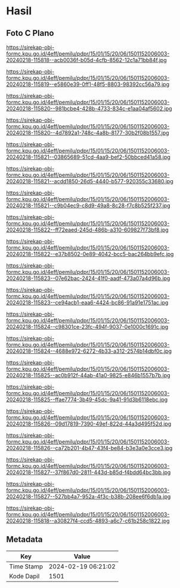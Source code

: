 # Hasil

## Foto C Plano

https://sirekap-obj-formc.kpu.go.id/4eff/pemilu/pdpr/15/01/15/20/06/1501152006003-20240218-115818--acb0036f-b05d-4cfb-8562-12c1a71bb84f.jpg

https://sirekap-obj-formc.kpu.go.id/4eff/pemilu/pdpr/15/01/15/20/06/1501152006003-20240218-115819--e5860e39-0ff1-48f5-8803-98392cc56a79.jpg

https://sirekap-obj-formc.kpu.go.id/4eff/pemilu/pdpr/15/01/15/20/06/1501152006003-20240218-115820--981bcbe4-428b-4733-834c-e1aa04af5602.jpg

https://sirekap-obj-formc.kpu.go.id/4eff/pemilu/pdpr/15/01/15/20/06/1501152006003-20240218-115820--4d7892a1-748c-4a8b-8177-30b2f08b1557.jpg

https://sirekap-obj-formc.kpu.go.id/4eff/pemilu/pdpr/15/01/15/20/06/1501152006003-20240218-115821--03865689-51cd-4aa9-bef2-50bbced41a58.jpg

https://sirekap-obj-formc.kpu.go.id/4eff/pemilu/pdpr/15/01/15/20/06/1501152006003-20240218-115821--acdd1850-26d5-4440-b577-920355c33680.jpg

https://sirekap-obj-formc.kpu.go.id/4eff/pemilu/pdpr/15/01/15/20/06/1501152006003-20240218-115821--c9b04ec9-c8d9-49a8-8c28-f7c8b525f237.jpg

https://sirekap-obj-formc.kpu.go.id/4eff/pemilu/pdpr/15/01/15/20/06/1501152006003-20240218-115822--ff72eaed-245d-486b-a310-609827f73bf8.jpg

https://sirekap-obj-formc.kpu.go.id/4eff/pemilu/pdpr/15/01/15/20/06/1501152006003-20240218-115822--e37b8502-0e89-4042-bcc5-bac264bb9efc.jpg

https://sirekap-obj-formc.kpu.go.id/4eff/pemilu/pdpr/15/01/15/20/06/1501152006003-20240218-115823--07e62bac-2424-41f0-aadf-473a07a4d96b.jpg

https://sirekap-obj-formc.kpu.go.id/4eff/pemilu/pdpr/15/01/15/20/06/1501152006003-20240218-115823--ce94acb1-eaa6-4424-bc86-91a91e1751ac.jpg

https://sirekap-obj-formc.kpu.go.id/4eff/pemilu/pdpr/15/01/15/20/06/1501152006003-20240218-115824--c98301ce-23fc-494f-9037-0e1000c1691c.jpg

https://sirekap-obj-formc.kpu.go.id/4eff/pemilu/pdpr/15/01/15/20/06/1501152006003-20240218-115824--4688e972-6272-4b33-a312-2574b14dbf0c.jpg

https://sirekap-obj-formc.kpu.go.id/4eff/pemilu/pdpr/15/01/15/20/06/1501152006003-20240218-115825--ac0b912f-44ab-41a0-9825-e846b1557b7b.jpg

https://sirekap-obj-formc.kpu.go.id/4eff/pemilu/pdpr/15/01/15/20/06/1501152006003-20240218-115825--ffae7774-3b49-45dc-9a41-91d3b6118ebc.jpg

https://sirekap-obj-formc.kpu.go.id/4eff/pemilu/pdpr/15/01/15/20/06/1501152006003-20240218-115826--09d17819-7390-49ef-822d-44a3d495f52d.jpg

https://sirekap-obj-formc.kpu.go.id/4eff/pemilu/pdpr/15/01/15/20/06/1501152006003-20240218-115826--ca72b201-4b47-43f4-be84-b3e3a0e3cce3.jpg

https://sirekap-obj-formc.kpu.go.id/4eff/pemilu/pdpr/15/01/15/20/06/1501152006003-20240218-115827--37f867d0-2811-443d-b85d-f4bdd64bc3bb.jpg

https://sirekap-obj-formc.kpu.go.id/4eff/pemilu/pdpr/15/01/15/20/06/1501152006003-20240218-115827--527bb4a7-952a-4f3c-b38b-208ee6f6db1a.jpg

https://sirekap-obj-formc.kpu.go.id/4eff/pemilu/pdpr/15/01/15/20/06/1501152006003-20240218-115818--a30827f4-ccd5-4893-a6c7-c61b258c1822.jpg


## Metadata

| Key        | Value               |
| ---------- | ------------------- |
| Time Stamp | 2024-02-19 06:21:02 |
| Kode Dapil | 1501                |



